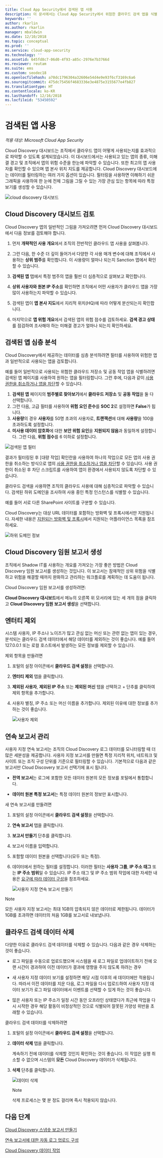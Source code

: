 ```yaml
---
title: Cloud App Security에서 검색된 앱 사용
description: 이 문서에서는 Cloud App Security에서 위험한 클라우드 검색 앱을 식별 및 해결하기 위한 프로세스를 설명합니다.
keywords: ''
author: rkarlin
ms.author: rkarlin
manager: mbaldwin
ms.date: 12/10/2018
ms.topic: conceptual
ms.prod: ''
ms.service: cloud-app-security
ms.technology: ''
ms.assetid: 645fd8c7-06d0-4f93-a85c-2976e7b3766d
ms.reviewer: reutam
ms.suite: ems
ms.custom: seodec18
ms.openlocfilehash: a70dc1796304a32606e54d4e9e93f6cf3169c6a6
ms.sourcegitcommit: 475dc75456f4683336e3e4875e3155677e4fb827
ms.translationtype: HT
ms.contentlocale: ko-KR
ms.lasthandoff: 12/16/2018
ms.locfileid: "53450592"
---
```

# <a name="working-with-discovered-apps"></a>검색된 앱 사용

*적용 대상: Microsoft Cloud App Security*

Cloud Discovery 대시보드는 조직에서 클라우드 앱이 어떻게 사용되는지를 효과적으로 파악할 수 있도록 설계되었습니다. 이 대시보드에서는 사용되고 있는 앱의 종류, 미해결 경고 및 조직에서 앱의 위험 수준을 한눈에 파악할 수 있습니다. 또한 최고의 앱 사용자를 확인할 수 있으며 앱 본사 위치 지도를 제공합니다. Cloud Discovery 대시보드에는 데이터를 필터링하는 여러 가지 옵션이 있습니다. 필터링을 사용하면 이해하기 쉬운 그래픽을 사용하여 한 눈에 전체 그림을 그릴 수 있는 가장 관심 있는 항목에 따라 특정 보기를 생성할 수 있습니다.

![cloud discovery 대시보드](./media/cloud-discovery-dashboard.png)

## <a name="review-the-cloud-discovery-dashboard"></a>Cloud Discovery 대시보드 검토

Cloud Discovery 앱의 일반적인 그림을 가져오려면 먼저 Cloud Discovery 대시보드에서 다음 정보를 검토해야 합니다.
 
1. 먼저 **개략적인 사용 개요**에서 조직의 전반적인 클라우드 앱 사용을 살펴봅니다.

2. 그런 다음, 한 수준 더 깊이 들어가서 다양한 각 사용 매개 변수에 대해 조직에서 사용하는 **상위 범주**를 확인합니다. 이 사용량이 얼마나 되는지 Sanction 앱에서 확인할 수 있습니다.

3. **검색된 앱** 탭에서 특정 범주의 앱을 훨씬 더 심층적으로 살펴보고 확인합니다.

4. **상위 사용자와 원본 IP 주소**를 확인하면 조직에서 어떤 사용자가 클라우드 앱을 가장 많이 사용하는지 파악할 수 있습니다.
5. 검색된 앱이 **앱 본사 지도**에서 지리적 위치(HQ)에 따라 어떻게 분산되는지 확인합니다.

6. 마지막으로 **앱 위험 개요**에서 검색된 앱의 위험 점수를 검토하세요. **검색 경고 상태**를 점검하여 조사해야 하는 미해결 경고가 얼마나 되는지 확인하세요.

## <a name="deep-dive-into-discovered-apps"></a>검색된 앱 심층 분석

Cloud Discovery에서 제공하는 데이터를 심층 분석하려면 필터를 사용하여 위험한 앱과 일반적으로 사용되는 앱을 검토합니다.


예를 들어 일반적으로 사용되는 위험한 클라우드 저장소 및 공동 작업 앱을 식별하려면 검색된 앱 페이지를 사용하여 원하는 앱을 필터링합니다. 그런 후에, 다음과 같이 [사용 권한을 취소하거나 앱을 차단](governance-discovery.md)할 수 있습니다.

1. **검색된 앱** 페이지의 **범주별로 찾아보기**에서 **클라우드 저장소** 및 **공동 작업**을 둘 다 선택합니다.
2. 그런 다음, 고급 필터를 사용하여 **위험 요인 준수**를 **SOC 2**로 설정하면 **False**가 됩니다.
3. **사용량**의 경우 **사용자**를 50명 초과의 사용자로, **트랜잭션**에 대해 **사용량**을 100을 초과하도록 설정합니다.
4. **미사용 데이터 암호화**에 대한 **보안 위험 요인**을 **지원되지 않음**과 동일하게 설정합니다. 그런 다음, **위험 점수**를 6 이하로 설정합니다.

![검색된 앱 필터](./media/discovered-app-filters.png)

결과가 필터링된 후 [대량 작업] 확인란을 사용하여 하나의 작업으로 모든 앱의 사용 권한을 취소하는 방식으로 앱의 [사용 권한을 취소하거나 앱을 차단](governance-discovery.md)할 수 있습니다. 사용 권한이 취소된 후 차단 스크립트를 사용하여 앱이 환경에서 사용되지 않도록 차단할 수 있습니다.

클라우드 검색을 사용하면 조직의 클라우드 사용에 대해 심층적으로 파악할 수 있습니다. 검색된 하위 도메인을 조사하여 사용 중인 특정 인스턴스를 식별할 수 있습니다.
     
예를 들어 서로 다른 SharePoint 사이트를 구분할 수 있습니다.

Cloud Discovery는 대상 URL 데이터를 포함하는 방화벽 및 프록시에서만 지원됩니다. 자세한 내용은 [지원되는 방화벽 및 프록시](create-snapshot-cloud-discovery-reports.md#supported-firewalls-and-proxies)에서 지원되는 어플라이언스 목록을 참조하세요.

 ![하위 도메인 정보](./media/discovery-domains.png) 

## <a name="generate-cloud-discovery-executive-report"></a>Cloud Discovery 임원 보고서 생성

조직에서 Shadow IT를 사용하는 개요를 가져오는 가장 좋은 방법은 Cloud Discovery 임원 보고서를 생성하는 것입니다. 이 보고서는 잠재적인 상위 위험을 식별하고 위험을 해결할 때까지 완화하고 관리하는 워크플로를 계획하는 데 도움이 됩니다.

Cloud Discovery 임원 보고서를 생성하려면: 

**Cloud Discovery 대시보드**에서 메뉴의 오른쪽 위 모서리에 있는 세 개의 점을 클릭하고 **Cloud Discovery 임원 보고서 생성**을 선택합니다.

## <a name="exclude-entities"></a>엔터티 제외

시스템 사용자, IP 주소나 노이즈가 많고 관심 없는 머신 또는 관련 없는 앱이 있는 경우, 분석되는 클라우드 검색 데이터에서 해당 데이터를 제외하는 것이 좋습니다. 예를 들어 127.0.0.1 또는 로컬 호스트에서 발생하는 모든 정보를 제외할 수 있습니다.  
  
제외 항목을 만들려면  
  
1. 포털의 설정 아이콘에서 **클라우드 검색 설정**을 선택합니다.  
2. **엔터티 제외** 탭을 클릭합니다.  
3. **제외된 사용자**, **제외된 IP 주소** 또는 **제외된 머신** 탭을 선택하고 + 단추를 클릭하여 제외 항목을 추가합니다.
4. 사용자 별칭, IP 주소 또는 머신 이름을 추가합니다. 제외된 이유에 대한 정보를 추가하는 것이 좋습니다.
  
     ![사용자 제외](./media/exclude-user.png "사용자 제외")  
  
## <a name="manage-continuous-reports"></a>연속 보고서 관리

사용자 지정 연속 보고서는 조직의 Cloud Discovery 로그 데이터를 모니터링할 때 더 많은 세분성을 제공합니다. 사용자 지정 보고서를 만들면 특정 지리적 위치, 네트워크 및 사이트 또는 조직 구성 단위를 기준으로 필터링할 수 있습니다. 기본적으로 다음과 같은 보고서만 Cloud Discovery 보고서 선택기에 표시 됩니다.  
  
- **전역 보고서**는 로그에 포함한 모든 데이터 원본의 모든 정보를 포털에서 통합합니다.  
  
- **데이터 원본 특정 보고서**는 특정 데이터 원본의 정보만 표시합니다.  
  
새 연속 보고서를 만들려면  
  
1. 포털의 설정 아이콘에서 **클라우드 검색 설정**을 선택합니다.  
  
2. **연속 보고서** 탭을 클릭합니다.  
  
3. **보고서 만들기** 단추를 클릭합니다.  
  
4. 보고서 이름을 입력합니다.  
  
5. 포함할 데이터 원본을 선택합니다(모두 또는 특정).  
  
6. 데이터에서 원하는 필터를 설정합니다. 이러한 필터는 **사용자 그룹**, **IP 주소 태그** 또는 **IP 주소 범위**일 수 있습니다. IP 주소 태그 및 IP 주소 범위 작업에 대한 자세한 내용은 [요구에 따라 데이터 구성](ip-tags.md)을 참조하세요.  
  
    ![사용자 지정 연속 보고서 만들기](./media/create-custom-continuous-report.png) 

> [!NOTE]
> 모든 사용자 지정 보고서는 최대 1GB의 압축되지 않은 데이터로 제한됩니다. 데이터가 1GB를 초과하면 데이터의 처음 1GB를 보고서로 내보냅니다.


## <a name="deleting-cloud-discovery-data"></a>클라우드 검색 데이터 삭제

다양한 이유로 클라우드 검색 데이터를 삭제할 수 있습니다. 다음과 같은 경우 삭제하는 것이 좋습니다.  
  
- 로그 파일을 수동으로 업로드했으며 시스템을 새 로그 파일로 업데이트하기 전에 오랜 시간이 경과하여 이전 데이터가 결과에 영향을 주지 않도록 하려는 경우  
  
- 새 사용자 지정 데이터 보기를 설정하면 해당 시점 이후의 새 데이터에만 적용됩니다. 따라서 이전 데이터를 지운 다음, 로그 파일을 다시 업로드하여 사용자 지정 데이터 보기가 로그 파일 데이터에서 이벤트를 선택할 수 있게 하는 것이 좋습니다.  
  
- 많은 사용자 또는 IP 주소가 일정 시간 동안 오프라인 상태였다가 최근에 작업을 다시 시작한 경우 해당 활동이 비정상적인 것으로 식별되어 잘못된 가양성 위반을 초래할 수 있습니다.  
  
클라우드 검색 데이터를 삭제하려면  
  
1. 포털의 설정 아이콘에서 **클라우드 검색 설정**을 선택합니다.  
  
2. **데이터 삭제** 탭을 클릭합니다.  
  
    계속하기 전에 데이터를 삭제할 것인지 확인하는 것이 좋습니다. 이 작업은 실행 취소할 수 없으며 시스템의 **모든** Cloud Discovery 데이터가 삭제됩니다.  
  
3. **삭제** 단추를 클릭합니다.  
  
    ![데이터 삭제](./media/delete-data.png "데이터 삭제")  
  
   > [!NOTE]  
   >  삭제 프로세스는 몇 분 정도 걸리며 즉시 적용되지 않습니다.

## <a name="next-steps"></a>다음 단계
 
[Cloud Discovery 스냅숏 보고서 만들기](create-snapshot-cloud-discovery-reports.md)

[연속 보고서에 대한 자동 로그 업로드 구성](configure-automatic-log-upload-for-continuous-reports.md)

[Cloud Discovery 데이터 작업](working-with-cloud-discovery-data.md)

